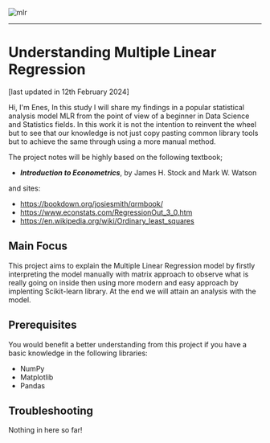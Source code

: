 ![mlr](https://github.com/enes-turk/Understanding_MLR/assets/159700153/60e057a4-06fd-4bb1-be0d-e8fdcbf67b15)
<hr />

# Understanding Multiple Linear Regression
[last updated in 12th February 2024]

Hi, I'm Enes,
In this study I will share my findings in a popular statistical analysis model MLR from the point of view of a beginner in Data Science and Statistics fields. In this work it is not the intention to reinvent the wheel but to see that our knowledge is not just copy pasting common library tools but to achieve the same through using a more manual method.

The project notes will be highly based on the following textbook;
- <b><i>Introduction to Econometrics</i></b>,  by James H. Stock and Mark W. Watson

and sites:
- https://bookdown.org/josiesmith/qrmbook/
- https://www.econstats.com/RegressionOut_3_0.htm
- https://en.wikipedia.org/wiki/Ordinary_least_squares

## Main Focus
This project aims to explain the Multiple Linear Regression model by firstly interpreting the model manually with matrix approach to observe what is really going on inside then using more modern and easy approach by implenting Scikit-learn library. At the end we will attain an analysis with the model.

## Prerequisites
You would benefit a better understanding from this project if you have a basic knowledge in the following libraries:
- NumPy
- Matplotlib
- Pandas

## Troubleshooting
Nothing in here so far!
